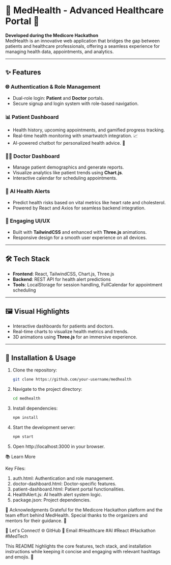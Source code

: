 # 🏥 MedHealth - Advanced Healthcare Portal 🌟

**Developed during the Medicore Hackathon**  
MedHealth is an innovative web application that bridges the gap between patients and healthcare professionals, offering a seamless experience for managing health data, appointments, and analytics.

---

## ✨ Features
### 🌐 Authentication & Role Management
- Dual-role login: **Patient** and **Doctor** portals.
- Secure signup and login system with role-based navigation.

### 📊 Patient Dashboard
- Health history, upcoming appointments, and gamified progress tracking.
- Real-time health monitoring with smartwatch integration. 📈
- AI-powered chatbot for personalized health advice. 🤖

### 👩‍⚕️ Doctor Dashboard
- Manage patient demographics and generate reports.
- Visualize analytics like patient trends using **Chart.js**.
- Interactive calendar for scheduling appointments.

### 🔔 AI Health Alerts
- Predict health risks based on vital metrics like heart rate and cholesterol.
- Powered by React and Axios for seamless backend integration.

### 🎨 Engaging UI/UX
- Built with **TailwindCSS** and enhanced with **Three.js** animations.
- Responsive design for a smooth user experience on all devices.

---

## 🛠️ Tech Stack
- **Frontend**: React, TailwindCSS, Chart.js, Three.js
- **Backend**: REST API for health alert predictions
- **Tools**: LocalStorage for session handling, FullCalendar for appointment scheduling

---

## 🖼️ Visual Highlights
- Interactive dashboards for patients and doctors.
- Real-time charts to visualize health metrics and trends.
- 3D animations using **Three.js** for an immersive experience.

---

## 🔧 Installation & Usage
1. Clone the repository:  
   ```bash
   git clone https://github.com/your-username/medhealth
2. Navigate to the project directory:
   ```bash
   cd medhealth
3. Install dependencies:
   ```bash
   npm install
4. Start the development server:
   ```bash
   npm start
5. Open http://localhost:3000 in your browser.

📚 Learn More

Key Files:
1. auth.html: Authentication and role management.
2. doctor-dashboard.html: Doctor-specific features.
3. patient-dashboard.html: Patient portal functionalities.
4. HealthAlert.js: AI health alert system logic.
5. package.json: Project dependencies.


🤝 Acknowledgments
Grateful for the Medicore Hackathon platform and the team effort behind MedHealth. Special thanks to the organizers and mentors for their guidance. 🙌

🚀 Let's Connect!
🌐 GitHub
📧 Email
#Healthcare #AI #React #Hackathon #MedTech

This README highlights the core features, tech stack, and installation instructions while keeping it concise and engaging with relevant hashtags and emojis. 🎉
